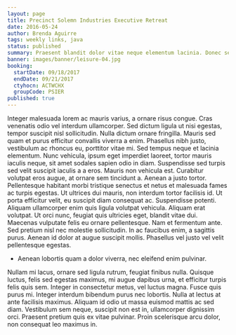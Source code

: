 ```yaml
---
layout: page
title: Precinct Solemn Industries Executive Retreat
date: 2016-05-24
author: Brenda Aguirre
tags: weekly links, java
status: published
summary: Praesent blandit dolor vitae neque elementum lacinia. Donec sem.
banner: images/banner/leisure-04.jpg
booking:
  startDate: 09/18/2017
  endDate: 09/21/2017
  ctyhocn: ACTWCHX
  groupCode: PSIER
published: true
---
```

Integer malesuada lorem ac mauris varius, a ornare risus congue. Cras venenatis odio vel interdum ullamcorper. Sed dictum ligula ut nisi egestas, tempor suscipit nisl sollicitudin. Nulla dictum ornare fringilla. Mauris sed quam et purus efficitur convallis viverra a enim. Phasellus nibh justo, vestibulum ac rhoncus eu, porttitor vitae mi. Sed tempus neque et lacinia elementum. Nunc vehicula, ipsum eget imperdiet laoreet, tortor mauris iaculis neque, sit amet sodales sapien odio in diam. Suspendisse sed turpis sed velit suscipit iaculis a a eros. Mauris non vehicula est. Curabitur volutpat eros augue, at ornare sem tincidunt a. Aenean a justo tortor. Pellentesque habitant morbi tristique senectus et netus et malesuada fames ac turpis egestas. Ut ultrices dui mauris, non interdum tortor facilisis id. Ut porta efficitur velit, eu suscipit diam consequat ac.
Suspendisse potenti. Aliquam ullamcorper enim quis ligula volutpat vehicula. Aliquam erat volutpat. Ut orci nunc, feugiat quis ultricies eget, blandit vitae dui. Maecenas vulputate felis eu ornare pellentesque. Nam et fermentum ante. Sed pretium nisl nec molestie sollicitudin. In ac faucibus enim, a sagittis purus. Aenean id dolor at augue suscipit mollis. Phasellus vel justo vel velit pellentesque egestas.

* Aenean lobortis quam a dolor viverra, nec eleifend enim pulvinar.

Nullam mi lacus, ornare sed ligula rutrum, feugiat finibus nulla. Quisque luctus, felis sed egestas maximus, mi augue dapibus urna, et efficitur turpis felis quis sem. Integer in consectetur metus, vel luctus magna. Fusce quis purus mi. Integer interdum bibendum purus nec lobortis. Nulla at lectus at ante facilisis maximus. Aliquam id odio ut massa euismod mattis ac sed diam. Vestibulum sem neque, suscipit non est in, ullamcorper dignissim orci. Praesent pretium quis ex vitae pulvinar. Proin scelerisque arcu dolor, non consequat leo maximus in.
